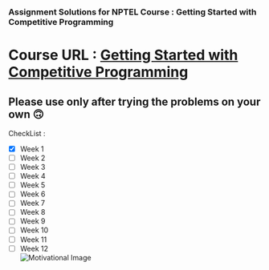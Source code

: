 ###  Assignment Solutions for NPTEL Course : Getting Started with Competitive Programming  
# Course URL : [Getting Started with Competitive Programming](https://onlinecourses.nptel.ac.in/noc23_cs103/course)  

## Please use only after trying the problems on your own :upside_down_face:  
CheckList :  
- [x] Week 1  
- [ ] Week 2  
- [ ] Week 3  
- [ ] Week 4  
- [ ] Week 5  
- [ ] Week 6  
- [ ] Week 7  
- [ ] Week 8  
- [ ] Week 9  
- [ ] Week 10  
- [ ] Week 11  
- [ ] Week 12  
![Motivational Image](https://knowledge.insead.edu/sites/knowledge/files/styles/1280x500/public/images/2018/12/imageedit_2_5466699678.jpg?itok=jsm87IAE)